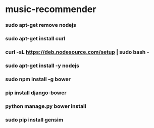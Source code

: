 # music-recommender

### sudo apt-get remove nodejs
### sudo apt-get install curl
### curl -sL https://deb.nodesource.com/setup | sudo bash -
### sudo apt-get install -y nodejs
### sudo npm install -g bower
### pip install django-bower
### python manage.py bower install
### sudo pip install gensim
